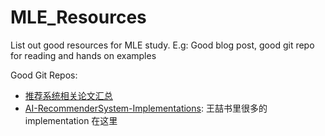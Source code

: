 # MLE_Resources
List out good resources for MLE study. E.g: Good blog post, good git repo for reading and hands on examples

Good Git Repos: 
- [推荐系统相关论文汇总](https://github.com/tangxyw/RecSysPapers)
- [AI-RecommenderSystem-Implementations](https://github.com/qizhong19920114/AI-RecommenderSystem-Implementations): 王喆书里很多的 implementation 在这里

